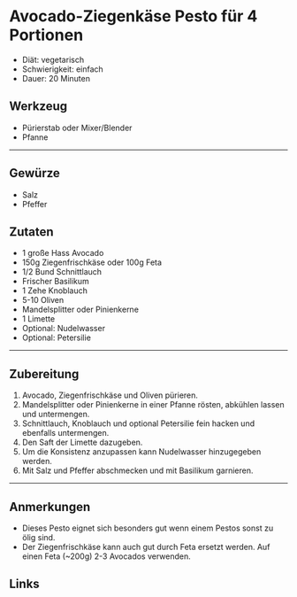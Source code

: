 Avocado-Ziegenkäse Pesto für 4 Portionen
=====================

* Diät: vegetarisch
* Schwierigkeit: einfach
* Dauer: 20 Minuten

Werkzeug
--------

* Pürierstab oder Mixer/Blender
* Pfanne

***

Gewürze
-------

* Salz
* Pfeffer

Zutaten
-------

* 1 große Hass Avocado
* 150g Ziegenfrischkäse oder 100g Feta
* 1/2 Bund Schnittlauch
* Frischer Basilikum
* 1 Zehe Knoblauch
* 5-10 Oliven
* Mandelsplitter oder Pinienkerne
* 1 Limette
* Optional: Nudelwasser
* Optional: Petersilie

***

Zubereitung
-----------

1. Avocado, Ziegenfrischkäse und Oliven pürieren.
2. Mandelsplitter oder Pinienkerne in einer Pfanne rösten, abkühlen lassen und untermengen.
3. Schnittlauch, Knoblauch und optional Petersilie fein hacken und ebenfalls untermengen.
4. Den Saft der Limette dazugeben.
5. Um die Konsistenz anzupassen kann Nudelwasser hinzugegeben werden.
6. Mit Salz und Pfeffer abschmecken und mit Basilikum garnieren. 

***

Anmerkungen
-----------

* Dieses Pesto eignet sich besonders gut wenn einem Pestos sonst zu ölig sind.
* Der Ziegenfrischkäse kann auch gut durch Feta ersetzt werden. Auf einen Feta (~200g) 2-3 Avocados verwenden.

Links
-----------